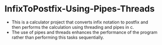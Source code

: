 # InfixToPostfix-Using-Pipes-Threads
- This is a calculator project that converts infix notation to postfix and then performs the calculation using threading and pipes in c.
- The use of pipes and threads enhances the performance of the program rather than performing this tasks sequentially.
